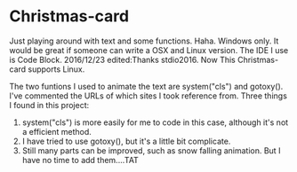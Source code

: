 # Christmas-card
Just playing around with text and some functions. Haha.
Windows only. It would be great if someone can write a OSX and Linux version.
The IDE I use is Code Block.
2016/12/23 edited:Thanks stdio2016. Now This Christmas-card supports Linux.

The two funtions I used to animate the text are system("cls") and gotoxy(). I've commented the URLs of which sites I took reference from.
Three things I found in this project:
1. system("cls") is more easily for me to code in this case, although it's not a efficient method.
2. I have tried to use gotoxy(), but it's a little bit complicate.
3. Still many parts can be improved, such as snow falling animation. But I have no time to add them....TAT


